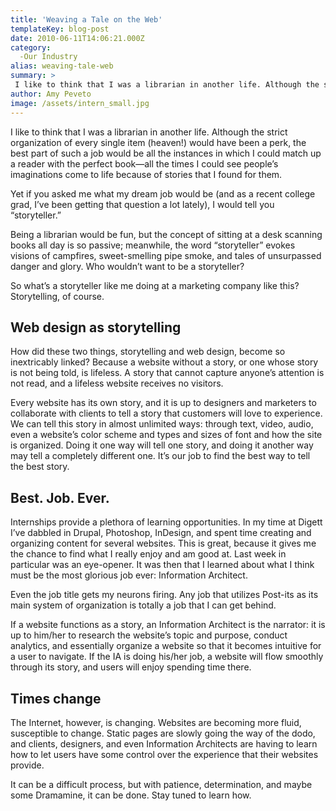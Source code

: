 ```yaml
---
title: 'Weaving a Tale on the Web'
templateKey: blog-post
date: 2010-06-11T14:06:21.000Z
category: 
  -Our Industry
alias: weaving-tale-web
summary: > 
 I like to think that I was a librarian in another life. Although the strict organization of every single item (heaven!) would have been a perk, the best part of such a job would be all the instances in which I could match up a reader with the perfect book—all the times I could see people’s imaginations come to life because of stories that I found for them. Yet if you asked me what my dream job would be (and as a recent college grad, I’ve been getting that question a lot lately), I would tell you "storyteller."
author: Amy Peveto
image: /assets/intern_small.jpg
---
```


I like to think that I was a librarian in another life. Although the strict organization of every single item (heaven!) would have been a perk, the best part of such a job would be all the instances in which I could match up a reader with the perfect book—all the times I could see people’s imaginations come to life because of stories that I found for them.

Yet if you asked me what my dream job would be (and as a recent college grad, I’ve been getting that question a lot lately), I would tell you “storyteller.”

Being a librarian would be fun, but the concept of sitting at a desk scanning books all day is so passive; meanwhile, the word “storyteller” evokes visions of campfires, sweet-smelling pipe smoke, and tales of unsurpassed danger and glory. Who wouldn’t want to be a storyteller?

So what’s a storyteller like me doing at a marketing company like this? Storytelling, of course.

Web design as storytelling
--------------------------

How did these two things, storytelling and web design, become so inextricably linked? Because a website without a story, or one whose story is not being told, is lifeless. A story that cannot capture anyone’s attention is not read, and a lifeless website receives no visitors.

Every website has its own story, and it is up to designers and marketers to collaborate with clients to tell a story that customers will love to experience. We can tell this story in almost unlimited ways: through text, video, audio, even a website’s color scheme and types and sizes of font and how the site is organized. Doing it one way will tell one story, and doing it another way may tell a completely different one. It’s our job to find the best way to tell the best story.

Best. Job. Ever.
----------------

Internships provide a plethora of learning opportunities. In my time at Digett I’ve dabbled in Drupal, Photoshop, InDesign, and spent time creating and organizing content for several websites. This is great, because it gives me the chance to find what I really enjoy and am good at. Last week in particular was an eye-opener. It was then that I learned about what I think must be the most glorious job ever: Information Architect.

Even the job title gets my neurons firing. Any job that utilizes Post-its as its main system of organization is totally a job that I can get behind.

If a website functions as a story, an Information Architect is the narrator: it is up to him/her to research the website’s topic and purpose, conduct analytics, and essentially organize a website so that it becomes intuitive for a user to navigate. If the IA is doing his/her job, a website will flow smoothly through its story, and users will enjoy spending time there.

Times change
------------

The Internet, however, is changing. Websites are becoming more fluid, susceptible to change. Static pages are slowly going the way of the dodo, and clients, designers, and even Information Architects are having to learn how to let users have some control over the experience that their websites provide.

It can be a difficult process, but with patience, determination, and maybe some Dramamine, it can be done. Stay tuned to learn how.